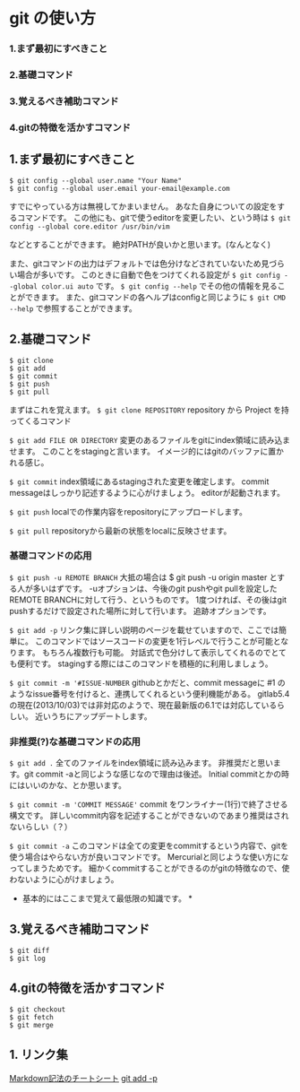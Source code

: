 # git の使い方

### 1.まず最初にすべきこと
### 2.基礎コマンド
### 3.覚えるべき補助コマンド
### 4.gitの特徴を活かすコマンド


## 1.まず最初にすべきこと
```
$ git config --global user.name "Your Name"
$ git config --global user.email your-email@example.com
```
すでにやっている方は無視してかまいません。
あなた自身についての設定をするコマンドです。
この他にも、gitで使うeditorを変更したい、という時は
`$ git config --global core.editor /usr/bin/vim`

などとすることができます。
絶対PATHが良いかと思います。(なんとなく)

また、gitコマンドの出力はデフォルトでは色分けなどされていないため見づらい場合が多いです。
このときに自動で色をつけてくれる設定が
`$ git config --global color.ui auto`
です。
`$ git config --help`
でその他の情報を見ることができます。
また、gitコマンドの各ヘルプはconfigと同じように
`$ git CMD --help`
で参照することができます。

## 2.基礎コマンド
```
$ git clone
$ git add
$ git commit
$ git push
$ git pull
```

まずはこれを覚えます。
`$ git clone REPOSITORY`
repository から Project を持ってくるコマンド

`$ git add FILE OR DIRECTORY`
変更のあるファイルをgitにindex領域に読み込ませます。
このことをstagingと言います。
イメージ的にはgitのバッファに置かれる感じ。

`$ git commit`
index領域にあるstagingされた変更を確定します。
commit messageはしっかり記述するように心がけましょう。
editorが起動されます。

`$ git push`
localでの作業内容をrepositoryにアップロードします。

`$ git pull`
repositoryから最新の状態をlocalに反映させます。

### 基礎コマンドの応用
`$ git push -u REMOTE BRANCH`
大抵の場合は $ git push -u origin master とする人が多いはずです。
-uオプションは、今後のgit pushやgit pullを設定したREMOTE BRANCHに対して行う、というものです。
1度つければ、その後はgit pushするだけで設定された場所に対して行います。
追跡オプションです。

`$ git add -p`
リンク集に詳しい説明のページを載せていますので、ここでは簡単に。
このコマンドではソースコードの変更を1行レベルで行うことが可能となります。
もちろん複数行も可能。
対話式で色分けして表示してくれるのでとても便利です。
stagingする際にはこのコマンドを積極的に利用しましょう。

`$ git commit -m '#ISSUE-NUMBER`
githubとかだと、commit messageに #1 のようなissue番号を付けると、連携してくれるという便利機能がある。
gitlab5.4の現在(2013/10/03)では非対応のようで、現在最新版の6.1では対応しているらしい。
近いうちにアップデートします。

### 非推奨(?)な基礎コマンドの応用
`$ git add .`
全てのファイルをindex領域に読み込みます。
非推奨だと思います。git commit -aと同じような感じなので理由は後述。
Initial commitとかの時にはいいのかな、とか思います。

`$ git commit -m 'COMMIT MESSAGE'`
commit をワンライナー(1行)で終了させる構文です。
詳しいcommit内容を記述することができないのであまり推奨はされないらしい（？）

`$ git commit -a`
このコマンドは全ての変更をcommitするという内容で、gitを使う場合はやらない方が良いコマンドです。
Mercurialと同じような使い方になってしまうためです。
細かくcommitすることができるのがgitの特徴なので、使わないように心がけましょう。

* 基本的にはここまで覚えて最低限の知識です。 *

## 3.覚えるべき補助コマンド
```
$ git diff
$ git log
```

## 4.gitの特徴を活かすコマンド
```
$ git checkout
$ git fetch
$ git merge
```

## 1. リンク集
[Markdown記法のチートシート](http://qiita.com/Qiita/items/c686397e4a0f4f11683d)
[git add -p](http://qiita.com/crifff/items/1abf08bca4ce51db4775)
